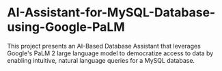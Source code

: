 # AI-Assistant-for-MySQL-Database-using-Google-PaLM
This project presents an AI-Based Database Assistant that leverages Google's PaLM 2 large language model to democratize access to data by enabling intuitive, natural language queries for a MySQL database. 
